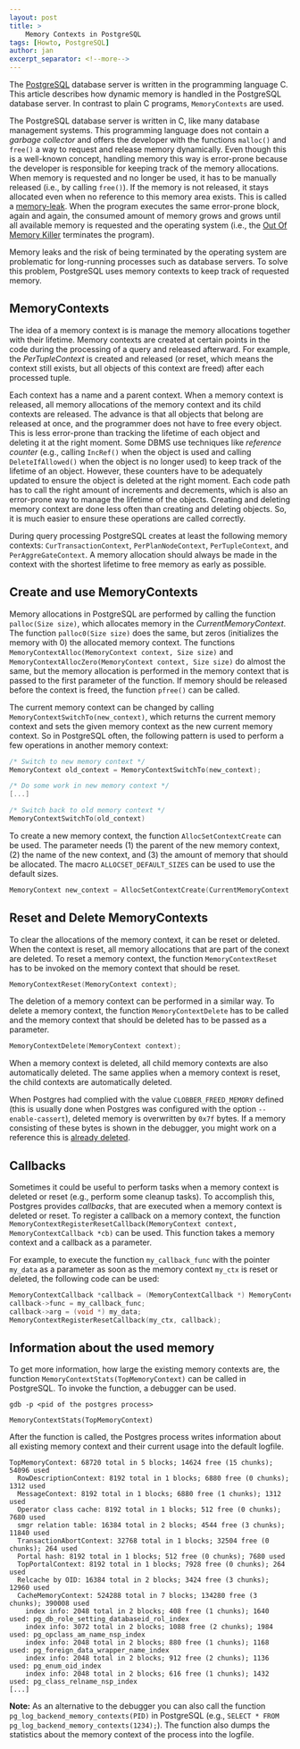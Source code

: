 ```yaml
---
layout: post
title: >
    Memory Contexts in PostgreSQL
tags: [Howto, PostgreSQL]
author: jan
excerpt_separator: <!--more-->
---
```


The [PostgreSQL](https://www.postgresql.org/) database server is written in the programming language C. This article describes how dynamic memory is handled in the PostgreSQL database server. In contrast to plain C programs, `MemoryContexts` are used.

<!--more-->

The PostgreSQL database server is written in C, like many database management systems. This programming language does not contain a _garbage collector_ and offers the developer with the functions `malloc()` and `free()` a way to request and release memory dynamically. Even though this is a well-known concept, handling memory this way is error-prone because the developer is responsible for keeping track of the memory allocations. When memory is requested and no longer be used, it has to be manually released (i.e., by calling `free()`). If the memory is not released, it stays allocated even when no reference to this memory area exists. This is called a [memory-leak](https://en.wikipedia.org/wiki/Memory_leak). When the program executes the same error-prone block, again and again, the consumed amount of memory grows and grows until all available memory is requested and the operating system (i.e., the [Out Of Memory Killer](https://www.kernel.org/doc/gorman/html/understand/understand016.html) terminates the program).

Memory leaks and the risk of being terminated by the operating system are problematic for long-running processes such as database servers. To solve this problem, PostgreSQL uses memory contexts to keep track of requested memory.

## MemoryContexts

The idea of a memory context is is manage the memory allocations together with their lifetime. Memory contexts are created at certain points in the code during the processing of a query and released afterward. For example, the _PerTupleContext_ is created and released (or reset, which means the context still exists, but all objects of this context are freed) after each processed tuple. 

Each context has a name and a parent context. When a memory context is released, all memory allocations of the memory context and its child contexts are released. The advance is that all objects that belong are released at once, and the programmer does not have to free every object. This is less error-prone than tracking the lifetime of each object and deleting it at the right moment. Some DBMS use techniques like _reference counter_ (e.g., calling `IncRef()` when the object is used and calling `DeleteIfAllowed()` when the object is no longer used) to keep track of the lifetime of an object. However, these counters have to be adequately updated to ensure the object is deleted at the right moment. Each code path has to call the right amount of increments and decrements, which is also an error-prone way to manage the lifetime of the objects. Creating and deleting memory context are done less often than creating and deleting objects. So, it is much easier to ensure these operations are called correctly. 

During query processing PostgreSQL creates at least the following memory contexts: `CurTransactionContext`, `PerPlanNodeContext`, `PerTupleContext`, and `PerAggreGateContext`. A memory allocation should always be made in the context with the shortest lifetime to free memory as early as possible.

## Create and use MemoryContexts

Memory allocations in PostgreSQL are performed by calling the function `palloc(Size size)`, which allocates memory in the _CurrentMemoryContext_. The function `palloc0(Size size)` does the same, but zeros (initializes the memory with 0) the allocated memory context. The functions `MemoryContextAlloc(MemoryContext context, Size size)` and `MemoryContextAllocZero(MemoryContext context, Size size)` do almost the same, but the memory allocation is performed in the memory context that is passed to the first parameter of the function. If memory should be released before the context is freed, the function `pfree()` can be called.

The current memory context can be changed by calling `MemoryContextSwitchTo(new_context)`, which returns the current memory context and sets the given memory context as the new current memory context. So in PostgreSQL often, the following pattern is used to perform a few operations in another memory context:

```c
/* Switch to new memory context */
MemoryContext old_context = MemoryContextSwitchTo(new_context);

/* Do some work in new memory context */
[...]

/* Switch back to old memory context */
MemoryContextSwitchTo(old_context)
```

To create a new memory context, the function `AllocSetContextCreate` can be used. The parameter needs (1) the parent of the new memory context, (2) the name of the new context, and (3) the amount of memory that should be allocated. The macro `ALLOCSET_DEFAULT_SIZES` can be used to use the default sizes.

```c
MemoryContext new_context = AllocSetContextCreate(CurrentMemoryContext, "MyContext", ALLOCSET_DEFAULT_SIZES);
```

## Reset and Delete MemoryContexts

To clear the allocations of the memory context, it can be reset or deleted. When the context is reset, all memory allocations that are part of the conext are deleted. To reset a memory context, the function `MemoryContextReset` has to be invoked on the memory context that should be reset.

```c
MemoryContextReset(MemoryContext context);
```

The deletion of a memory context can be performed in a similar way. To delete a memory context, the function `MemoryContextDelete` has to be called and the memory context that should be deleted has to be passed as a parameter.

```c
MemoryContextDelete(MemoryContext context);
```

When a memory context is deleted, all child memory contexts are also automatically deleted. The same applies when a memory context is reset, the child contexts are automatically deleted.

When Postgres had complied with the value `CLOBBER_FREED_MEMORY` defined (this is usually done when Postgres was configured with the option `--enable-cassert`), deleted memory is overwritten by `0x7f` bytes. If a memory consisting of these bytes is shown in the debugger, you might work on a reference this is [already deleted](https://wiki.postgresql.org/wiki/Developer_FAQ#Why_are_my_variables_full_of_0x7f_bytes.3F).

## Callbacks

Sometimes it could be useful to perform tasks when a memory context is deleted or reset (e.g., perform some cleanup tasks). To accomplish this, Postgres provides _callbacks_, that are executed when a memory context is deleted or reset. To register a callback on a memory context, the function ```MemoryContextRegisterResetCallback(MemoryContext context, MemoryContextCallback *cb)``` can be used. This function takes a memory context and a callback as a parameter. 

For example, to execute the function `my_callback_func` with the pointer `my_data` as a parameter as soon as the memory context `my_ctx` is reset or deleted, the following code can be used:

```c
MemoryContextCallback *callback = (MemoryContextCallback *) MemoryContextAllocZero(my_ctx, sizeof(MemoryContextCallback));
callback->func = my_callback_func;
callback->arg = (void *) my_data;
MemoryContextRegisterResetCallback(my_ctx, callback);
```

## Information about the used memory

To get more information, how large the existing memory contexts are, the function `MemoryContextStats(TopMemoryContext)` can be called in PostgreSQL. To invoke the function, a debugger can be used.

```shell
gdb -p <pid of the postgres process>

MemoryContextStats(TopMemoryContext)
```

After the function is called, the Postgres process writes information about all existing memory context and their current usage into the default logfile. 

```
TopMemoryContext: 68720 total in 5 blocks; 14624 free (15 chunks); 54096 used
  RowDescriptionContext: 8192 total in 1 blocks; 6880 free (0 chunks); 1312 used
  MessageContext: 8192 total in 1 blocks; 6880 free (1 chunks); 1312 used
  Operator class cache: 8192 total in 1 blocks; 512 free (0 chunks); 7680 used
  smgr relation table: 16384 total in 2 blocks; 4544 free (3 chunks); 11840 used
  TransactionAbortContext: 32768 total in 1 blocks; 32504 free (0 chunks); 264 used
  Portal hash: 8192 total in 1 blocks; 512 free (0 chunks); 7680 used
  TopPortalContext: 8192 total in 1 blocks; 7928 free (0 chunks); 264 used
  Relcache by OID: 16384 total in 2 blocks; 3424 free (3 chunks); 12960 used
  CacheMemoryContext: 524288 total in 7 blocks; 134280 free (3 chunks); 390008 used
    index info: 2048 total in 2 blocks; 408 free (1 chunks); 1640 used: pg_db_role_setting_databaseid_rol_index
    index info: 3072 total in 2 blocks; 1088 free (2 chunks); 1984 used: pg_opclass_am_name_nsp_index
    index info: 2048 total in 2 blocks; 880 free (1 chunks); 1168 used: pg_foreign_data_wrapper_name_index
    index info: 2048 total in 2 blocks; 912 free (2 chunks); 1136 used: pg_enum_oid_index
    index info: 2048 total in 2 blocks; 616 free (1 chunks); 1432 used: pg_class_relname_nsp_index
[...]
```

__Note:__ As an alternative to the debugger you can also call the function `pg_log_backend_memory_contexts(PID)` in PostgreSQL (e.g., `SELECT * FROM pg_log_backend_memory_contexts(1234);`). The function also dumps the statistics about the memory context of the process into the logfile.
